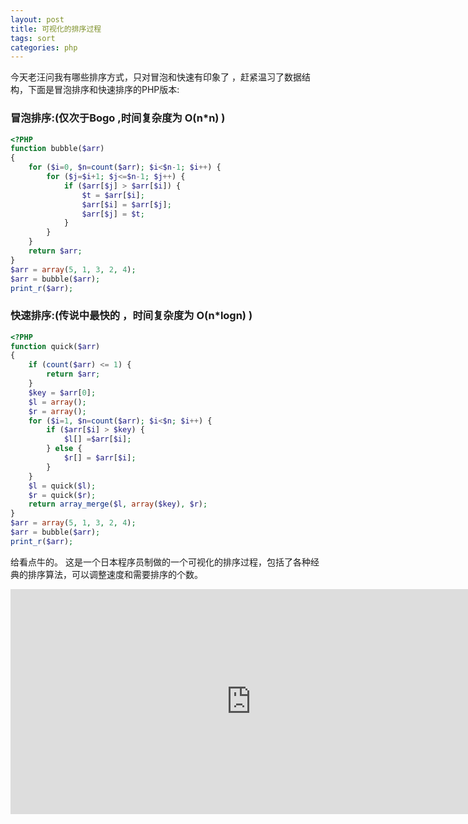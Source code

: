 ```yaml
---
layout: post
title: 可视化的排序过程
tags: sort
categories: php
---
```


今天老汪问我有哪些排序方式，只对冒泡和快速有印象了  ，赶紧温习了数据结构，下面是冒泡排序和快速排序的PHP版本:

<!--more-->

### 冒泡排序:(仅次于Bogo  ,时间复杂度为 O(n*n) )

```php
<?PHP
function bubble($arr)
{
    for ($i=0, $n=count($arr); $i<$n-1; $i++) {
        for ($j=$i+1; $j<=$n-1; $j++) {
            if ($arr[$j] > $arr[$i]) {
                $t = $arr[$i];
                $arr[$i] = $arr[$j];
                $arr[$j] = $t;
            }
        }
    }
    return $arr;
}
$arr = array(5, 1, 3, 2, 4);
$arr = bubble($arr);
print_r($arr);
```

### 快速排序:(传说中最快的  ，时间复杂度为 O(n*logn) )

```php
<?PHP
function quick($arr)
{
    if (count($arr) <= 1) {
        return $arr;
    }
    $key = $arr[0];
    $l = array();
    $r = array();
    for ($i=1, $n=count($arr); $i<$n; $i++) {
        if ($arr[$i] > $key) {
            $l[] =$arr[$i];
        } else {
            $r[] = $arr[$i];
        }
    }
    $l = quick($l);
    $r = quick($r);
    return array_merge($l, array($key), $r);
}
$arr = array(5, 1, 3, 2, 4);
$arr = bubble($arr);
print_r($arr);
```

给看点牛的。
这是一个日本程序员制做的一个可视化的排序过程，包括了各种经典的排序算法，可以调整速度和需要排序的个数。

<iframe src="http://jsrun.it/norahiko/oxIy" height="360" width="770" frameborder="0"></iframe>
